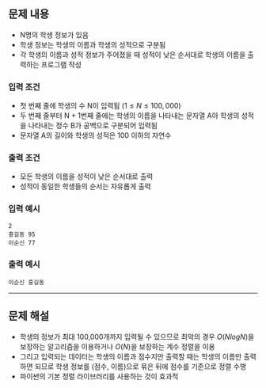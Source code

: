 ## 문제 내용

- N명의 학생 정보가 있음
- 학생 정보는 학생의 이름과 학생의 성적으로 구분됨
- 각 학생의 이름과 성적 정보가 주어졌을 때 성적이 낮은 순서대로 학생의 이름을 출력하는 프로그램 작성

### 입력 조건

- 첫 번째 줄에 학생의 수 N이 입력됨 $(1 \le N \le 100,000)$
- 두 번째 줄부터 N + 1번째 줄에는 학생의 이름을 나타내는 문자열 A아 학생의 성적을 나타내는 정수 B가 공백으로 구분되어 입력됨
- 문자열 A의 길이와 학생의 성적은 100 이하의 자연수

### 출력 조건

- 모든 학생의 이름을 성적이 낮은 순서대로 출력
- 성적이 동일한 학생들의 순서는 자유롭게 출력

### 입력 예시

``` plain text
2
홍길동 95
이순신 77
```

### 출력 예시

``` plain text
이순신 홍길동
```

---

## 문제 해설

- 학생의 정보가 최대 100,000개까지 입력될 수 있으므로 최악의 경우 $O(NlogN)$을 보장하는 알고리즘을 이용하거나 $O(N)$을 보장하는 계수 정렬을 이용
- 그리고 입력되는 데이터는 학생의 이름과 점수지만 출력할 때는 학생의 이름만 출력하면 되므로 학생 정보를 (점수, 이름)으로 묶은 뒤에 점수를 기준으로 정렬 수행
- 파이썬의 기본 정렬 라이브러리를 사용하는 것이 효과적